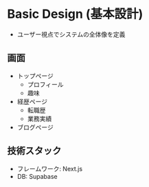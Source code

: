 # Basic Design (基本設計)

- ユーザー視点でシステムの全体像を定義

## 画面

- トップページ
  - プロフィール
  - 趣味
- 経歴ページ
  - 転職歴
  - 業務実績
- ブログページ

## 技術スタック

- フレームワーク: Next.js
- DB: Supabase
